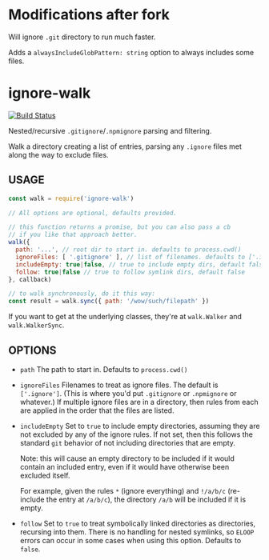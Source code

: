 # Modifications after fork

Will ignore `.git` directory to run much faster.

Adds a `alwaysIncludeGlobPattern: string` option to always includes some files.


# ignore-walk

[![Build
Status](https://travis-ci.org/npm/ignore-walk.svg?branch=master)](https://travis-ci.org/npm/ignore-walk)

Nested/recursive `.gitignore`/`.npmignore` parsing and filtering.

Walk a directory creating a list of entries, parsing any `.ignore`
files met along the way to exclude files.



## USAGE

```javascript
const walk = require('ignore-walk')

// All options are optional, defaults provided.

// this function returns a promise, but you can also pass a cb
// if you like that approach better.
walk({
  path: '...', // root dir to start in. defaults to process.cwd()
  ignoreFiles: [ '.gitignore' ], // list of filenames. defaults to ['.ignore']
  includeEmpty: true|false, // true to include empty dirs, default false
  follow: true|false // true to follow symlink dirs, default false
}, callback)

// to walk synchronously, do it this way:
const result = walk.sync({ path: '/wow/such/filepath' })
```

If you want to get at the underlying classes, they're at `walk.Walker`
and `walk.WalkerSync`.

## OPTIONS

* `path` The path to start in.  Defaults to `process.cwd()`

* `ignoreFiles` Filenames to treat as ignore files.  The default is
  `['.ignore']`.  (This is where you'd put `.gitignore` or
  `.npmignore` or whatever.)  If multiple ignore files are in a
  directory, then rules from each are applied in the order that the
  files are listed.

* `includeEmpty` Set to `true` to include empty directories, assuming
  they are not excluded by any of the ignore rules.  If not set, then
  this follows the standard `git` behavior of not including
  directories that are empty.

    Note: this will cause an empty directory to be included if it
    would contain an included entry, even if it would have otherwise
    been excluded itself.

    For example, given the rules `*` (ignore everything) and `!/a/b/c`
    (re-include the entry at `/a/b/c`), the directory `/a/b` will be
    included if it is empty.

* `follow`  Set to `true` to treat symbolically linked directories as
  directories, recursing into them.  There is no handling for nested
  symlinks, so `ELOOP` errors can occur in some cases when using this
  option.  Defaults to `false`.
